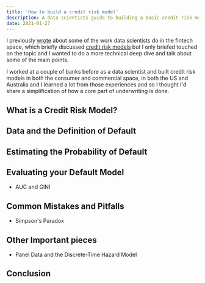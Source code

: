 ```yaml
---
title: 'How to build a credit risk model'
description: A data scientists guide to building a basic credit risk model
date: 2021-01-27
---
```


I previously [wrote](/post/data-science-and-fintech) about some of the work data scientists do in the fintech space, which briefly discussed [credit risk models](https://en.wikipedia.org/wiki/Credit_risk) but I only briefed touched on the topic and I wanted to do a more technical deep dive and talk about some of the main points.

I worked at a couple of banks before as a data scientist and built credit risk models in both the consumer and commercial space, in both the US and Australia and I learned a lot from those experiences and so I thought I'd share a simplification of how a core part of underwriting is done.

## What is a Credit Risk Model?

## Data and the Definition of Default

## Estimating the Probability of Default

## Evaluating your Default Model
- AUC and GINI

## Common Mistakes and Pitfalls
- Simpson's Paradox

## Other Important pieces
- Panel Data and the Discrete-Time Hazard Model

## Conclusion
